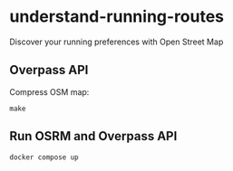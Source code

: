 # understand-running-routes

Discover your running preferences with Open Street Map

## Overpass API

Compress OSM map:

```
make
```

## Run OSRM and Overpass API

```
docker compose up
```